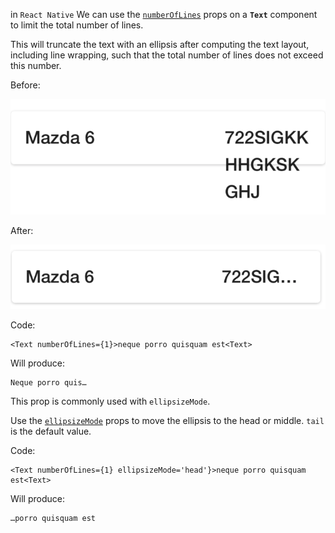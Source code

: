 
in `React Native` We can use the [`numberOfLines`](https://facebook.github.io/react-native/docs/text.html#numberoflines "numberOfLines") props  on a **`Text`** component to limit the total number of lines. 

This will truncate the text with an ellipsis after computing the text layout, including line wrapping, such that the total number of lines does not exceed this number.

Before:

![alt text](./img/overhang.png "text too long")

After:

![alt text](./img/ellipsis.png "text ellipsis")


Code:
```React
<Text numberOfLines={1}>neque porro quisquam est<Text>
```
Will produce:
```
Neque porro quis…
```

This prop is commonly used with `ellipsizeMode`.

Use the [`ellipsizeMode`](https://facebook.github.io/react-native/docs/text.html#ellipsizemode) props to move the ellipsis to the head or middle. `tail` is the default value.

Code:
```React
<Text numberOfLines={1} ellipsizeMode='head'}>neque porro quisquam est<Text>
```
Will produce:
```
…porro quisquam est
```

